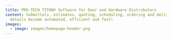 ```yaml
---
title: PRO-TECH TITAN® Software for Door and Hardware Distributors
content: Submittals, estimates, quoting, scheduling, ordering and delivery
  details become automated, efficient and fast!
images:
  - image: images/homepage-header.png
---
```

